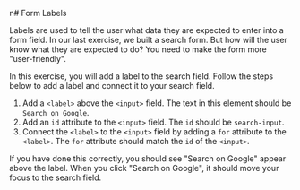 n# Form Labels

Labels are used to tell the user what data they are expected to enter into a form field. In our last exercise, we built a search form. But how will the user know what they are expected to do? You need to make the form more "user-friendly".

In this exercise, you will add a label to the search field. Follow the steps below to add a label and connect it to your search field.

1. Add a `<label>` above the `<input>` field. The text in this element should be `Search on Google`.
2. Add an `id` attribute to the `<input>` field. The `id` should be `search-input`.
3. Connect the `<label>` to the `<input>` field by adding a `for` attribute to the `<label>`. The `for` attribute should match the `id` of the `<input>`.

If you have done this correctly, you should see "Search on Google" appear above the label. When you click "Search on Google", it should move your focus to the search field.
